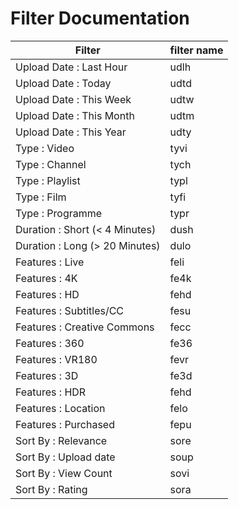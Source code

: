 # Filter Documentation

| Filter                         | filter name |
|--------------------------------|-------------|
| Upload Date : Last Hour        | udlh        |
| Upload Date : Today            | udtd        |
| Upload Date : This Week        | udtw        |
| Upload Date : This Month       | udtm        |
| Upload Date : This Year        | udty        |
| Type : Video                   | tyvi        |
| Type : Channel                 | tych        |
| Type : Playlist                | typl        |
| Type : Film                    | tyfi        |
| Type : Programme               | typr        |
| Duration : Short (< 4 Minutes) | dush        |
| Duration : Long (> 20 Minutes) | dulo        |
| Features : Live                | feli        |
| Features : 4K                  | fe4k        |
| Features : HD                  | fehd        |
| Features : Subtitles/CC        | fesu        |
| Features : Creative Commons    | fecc        |
| Features : 360                 | fe36        |
| Features : VR180               | fevr        |
| Features : 3D                  | fe3d        |
| Features : HDR                 | fehd        |
| Features : Location            | felo        |
| Features : Purchased           | fepu        |
| Sort By : Relevance            | sore        |
| Sort By : Upload date          | soup        |
| Sort By : View Count           | sovi        |
| Sort By : Rating               | sora        |
